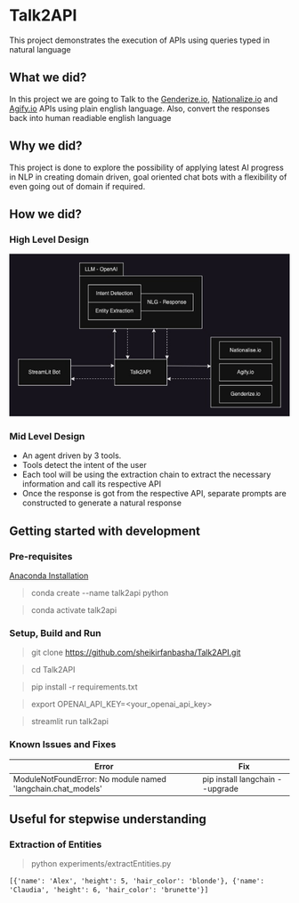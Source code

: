 # Talk2API
This project demonstrates the execution of APIs using queries typed in natural language

## What we did?
In this project we are going to Talk to the [Genderize.io](https://genderize.io/), [Nationalize.io](https://nationalize.io/) and [Agify.io](https://agify.io/) APIs using plain english language. Also, convert the responses back into human readiable english language

## Why we did?
This project is done to explore the possibility of applying latest AI progress in NLP in creating domain driven, goal oriented chat bots with a flexibility of even going out of domain if required.

## How we did?

### High Level Design

![Talk2APIArhcitecture](./figures/Talk2API_Architecture.jpg)

### Mid Level Design

* An agent driven by 3 tools.
* Tools detect the intent of the user
* Each tool will be using the extraction chain to extract the necessary information and call its respective API
* Once the response is got from the respective API, separate prompts are constructed to generate a natural response

## Getting started with development

### Pre-requisites

[Anaconda Installation](https://docs.conda.io/projects/conda/en/latest/user-guide/install/index.html)

> conda create --name talk2api python

> conda activate talk2api

### Setup, Build and Run

> git clone https://github.com/sheikirfanbasha/Talk2API.git

> cd Talk2API

> pip install -r requirements.txt

> export OPENAI_API_KEY=<your_openai_api_key>

> streamlit run talk2api

### Known Issues and Fixes

| Error      | Fix |
| ----------- | ----------- |
| ModuleNotFoundError: No module named 'langchain.chat_models'   | pip install langchain --upgrade        |


## Useful for stepwise understanding

### Extraction of Entities

> python experiments/extractEntities.py

```
[{'name': 'Alex', 'height': 5, 'hair_color': 'blonde'}, {'name': 'Claudia', 'height': 6, 'hair_color': 'brunette'}]
```